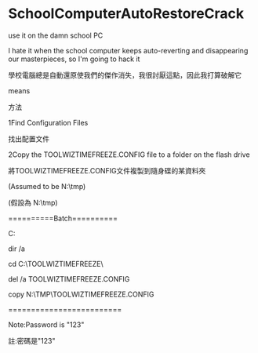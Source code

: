 # SchoolComputerAutoRestoreCrack
use it on the damn school PC

I hate it when the school computer keeps auto-reverting and disappearing our masterpieces, so I'm going to hack it

學校電腦總是自動還原使我們的傑作消失，我很討厭這點，因此我打算破解它


means

方法


1Find Configuration Files

找出配置文件


2Copy the TOOLWIZTIMEFREEZE.CONFIG file to a folder on the flash drive

將TOOLWIZTIMEFREEZE.CONFIG文件複製到隨身碟的某資料夾


(Assumed to be N:\tmp)

(假設為 N:\tmp)


==========Batch==========

C:

dir /a

cd C:\TOOLWIZTIMEFREEZE\

del /a TOOLWIZTIMEFREEZE.CONFIG

copy N:\TMP\TOOLWIZTIMEFREEZE.CONFIG

=========================

Note:Password is "123"

註:密碼是"123"

